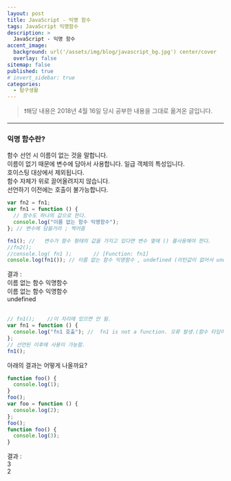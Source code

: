 ```yaml
---
layout: post
title: JavaScript - 익명 함수
tags: JavaScript 익명함수
description: >
  JavaScript - 익명 함수
accent_image:
  background: url('/assets/img/blog/javascript_bg.jpg') center/cover
  overlay: false
sitemap: false
published: true
# invert_sidebar: true
categories:
  - 탐구생활
---
```


> ❗️해당 내용은 2018년 4월 16일 당시 공부한 내용을 그대로 옮겨온 글입니다.

---

### 익명 함수란?

함수 선언 시 이름이 없는 것을 말합니다.<br>
이름이 없기 때문에 변수에 담아서 사용합니다. 일급 객체의 특성입니다.<br>
호이스팅 대상에서 제외됩니다. <br>
함수 자체가 위로 끌어올려지지 않습니다.<br>
선언하기 이전에는 호출이 불가능합니다.<br>

```javascript
var fn2 = fn1;
var fn1 = function () {
  // 함수도 하나의 값으로 한다.
  console.log("이름 없는 함수 익명함수");
}; // 변수에 담을거라 ; 찍어줌

fn1(); //   변수가 함수 형태의 값을 가지고 있다면 변수 옆에 () 를사용해야 한다.
//fn2();
//console.log( fn1 );       // [Function: fn1]
console.log(fn1()); // 이름 없는 함수 익명함수 , undefined (리턴값이 없어서 undefined)
```

결과 :<br>
이름 없는 함수 익명함수<br>
이름 없는 함수 익명함수<br>
undefined<br><br>

```javascript
// fn1();    //이 자리에 있으면 안 됨.
var fn1 = function () {
  console.log("fn1 호출"); //  fn1 is not a function. 오류 발생.(함수 타입이 아니다.)
};
// 선언된 이후에 사용이 가능함.
fn1();
```

아래의 결과는 어떻게 나올까요?<br>

```javascript
function foo() {
  console.log(1);
}
foo();
var foo = function () {
  console.log(2);
};
foo();
function foo() {
  console.log(3);
}
```

결과 :<br>
3<br>
2<br>
